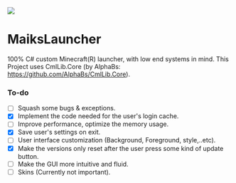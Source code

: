 ![](https://user-images.githubusercontent.com/34957236/84224014-af275c80-ab05-11ea-85a7-3fd7a46cbbcc.png)
# MaiksLauncher
100% C# custom Minecraft(R) launcher, with low end systems in mind.
This Project uses CmlLib.Core (by AlphaBs: https://github.com/AlphaBs/CmlLib.Core).
### To-do

- [ ] Squash some bugs & exceptions.
- [x] Implement the code needed for the user's login cache.
- [ ] Improve performance, optimize the memory usage.
- [x] Save user's settings on exit.
- [ ] User interface customization (Background, Foreground, style,..etc).
- [x] Make the versions only reset after the user press some kind of update button.
- [ ] Make the GUI more intuitive and fluid.
- [ ] Skins (Currently not important).
